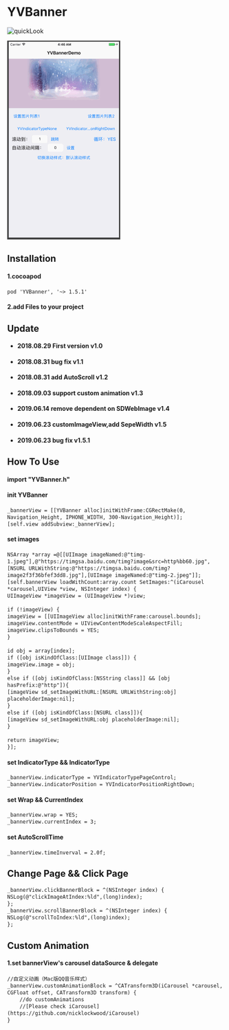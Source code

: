 # YVBanner

![quickLook](https://github.com/zhuxian022/YVBanner/blob/master/view.gif?raw=true)

![quickLook](https://github.com/zhuxian022/YVBanner/blob/master/customAnimation.gif?raw=true)

## Installation
#### 1.cocoapod 
```Object-C
pod 'YVBanner', '~> 1.5.1'
```

#### 2.add Files to your project

## Update 
* #### 2018.08.29 First version   v1.0
* #### 2018.08.31 bug fix v1.1 
* #### 2018.08.31 add AutoScroll v1.2
* #### 2018.09.03 support custom animation v1.3
* #### 2019.06.14 remove dependent on SDWebImage v1.4
* #### 2019.06.23 customImageView,add SepeWidth v1.5
* #### 2019.06.23 bug fix v1.5.1

## How To Use
#### import "YVBanner.h"
#### init YVBanner
```Object-C
_bannerView = [[YVBanner alloc]initWithFrame:CGRectMake(0, Navigation_Height, IPHONE_WIDTH, 300-Navigation_Height)];
[self.view addSubview:_bannerView];
```
#### set images
```Object-C
NSArray *array =@[[UIImage imageNamed:@"timg-1.jpeg"],@"https://timgsa.baidu.com/timg?image&src=http%bb60.jpg",[NSURL URLWithString:@"https://timgsa.baidu.com/timg?image2f3f36bfef3dd8.jpg"],[UIImage imageNamed:@"timg-2.jpeg"]];
[self.bannerView loadWithCount:array.count SetImages:^(iCarousel *carousel,UIView *view, NSInteger index) {
UIImageView *imageView = (UIImageView *)view;

if (!imageView) {
imageView = [[UIImageView alloc]initWithFrame:carousel.bounds];
imageView.contentMode = UIViewContentModeScaleAspectFill;
imageView.clipsToBounds = YES;
}

id obj = array[index];
if ([obj isKindOfClass:[UIImage class]]) {
imageView.image = obj;
}
else if ([obj isKindOfClass:[NSString class]] && [obj hasPrefix:@"http"]){
[imageView sd_setImageWithURL:[NSURL URLWithString:obj] placeholderImage:nil];
}
else if ([obj isKindOfClass:[NSURL class]]){
[imageView sd_setImageWithURL:obj placeholderImage:nil];
}

return imageView;
}];
```

#### set IndicatorType && IndicatorType
```Object-C
_bannerView.indicatorType = YVIndicatorTypePageControl;
_bannerView.indicatorPosition = YVIndicatorPositionRightDown;
```

#### set Wrap && CurrentIndex
```Object-C
_bannerView.wrap = YES;
_bannerView.currentIndex = 3;
```

#### set AutoScrollTime
```Object-C
_bannerView.timeInverval = 2.0f;
```

## Change Page && Click Page
```Object-C
_bannerView.clickBannerBlock = ^(NSInteger index) {
NSLog(@"clickImageAtIndex:%ld",(long)index);
};
_bannerView.scrollBannerBlock = ^(NSInteger index) {
NSLog(@"scrollToIndex:%ld",(long)index);
};    
```

## Custom Animation
#### 1.set bannerView's carousel dataSource & delegate
```Object-C
//自定义动画（Mac版QQ音乐样式）
_bannerView.customAnimationBlock = ^CATransform3D(iCarousel *carousel, CGFloat offset, CATransform3D transform) {
    //do customAnimations
    //[Please check iCarousel](https://github.com/nicklockwood/iCarousel) 
}
```


